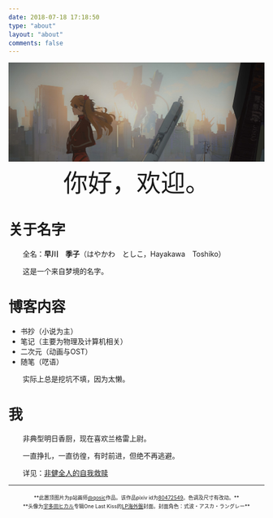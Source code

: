 ```yaml
---
date: 2018-07-18 17:18:50
type: "about"
layout: "about"
comments: false
---
```


<img src="index/Asuka.jpg" alt="Asuka" width="682">

</br>

<center><font size = 8> 你好，欢迎。 </font></center>

# 关于名字
　　全名：**早川　季子**（はやかわ　としこ，Hayakawa　Toshiko）

　　这是一个来自梦境的名字。

# 博客内容

- 书抄（小说为主）
- 笔记（主要为物理及计算机相关）
- 二次元（动画与OST）
- 随笔（呓语）

　　实际上总是挖坑不填，因为太懒。

# 我

　　非典型明日香厨，现在喜欢兰格雷上尉。

　　一直挣扎，一直彷徨，有时前进，但绝不再逃避。

　　详见：[非健全人的自我救赎](https://blog.chen-137.me/tags/非健全人的自我救赎/)

***

<center><font size = 1> **此置顶图片为p站画师<a href="https://www.pixiv.net/users/13447132/">@qosic</a>作品。该作品pixiv id为<a href="https://www.pixiv.net/artworks/80472549/">80472549</a>。色调及尺寸有改动。** </font></center>

<center><font size = 1> **头像为<a href="https://www.utadahikaru.jp">宇多田ヒカル</a>专辑One Last Kiss的<a href="https://www.utadahikaru.jp/music/album/title_20.html">LP海外盤</a>封面。封面角色：式波・アスカ・ラングレー** </font></center>